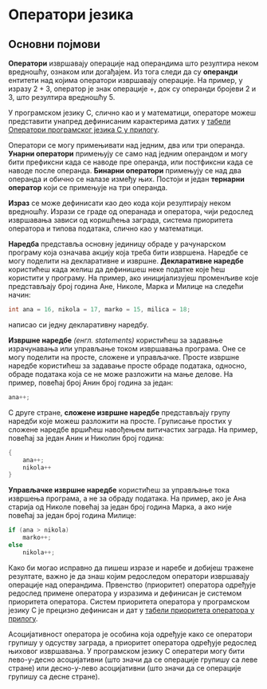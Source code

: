 # Оператори језика

## Основни појмови

**Оператори** извршавају операције над операндима што резултира неком
вредношћу, ознаком или догађајем. Из тога следи да су **операнди** ентитети над
којима оператори извршавају операције. На пример, у изразу $2+3$, оператор је
знак операције $+$, док су операнди бројеви $2$ и $3$, што резултира вредношћу
$5$.

У програмском језику C, слично као и у математици, операторе можеш представити
унапред дефинисаним карактерима датих у
[табели Оператори програмског језика C у прилогу](../prilozi/dummy.md).

Оператори се могу примењивати над једним, два или три операнда.
**Унарни оператори** примењују се само над једним операндом и могу бити
префиксни када се наводе пре операнда, или постфиксни када се наводе после
операнда. **Бинарни оператори** примењују се над два операнда и обично се
налазе између њих. Постоји и један **тернарни оператор** који се примењује на
три операнда.

**Израз** се може дефинисати као део кода који резултирају неком вредношћу.
Изрази се граде од операнада и оператора, чији редослед извршавања зависи од
коришћења заграда, система приоритета оператора и типова података, слично
као у математици.

**Наредба** представља основну јединицу обраде у рачунарском програму која
означава акцију која треба бити извршена. Наредбе се могу поделити на
декларативне и извршне. **Декларативне наредбе** користићеш када желиш да
дефинишеш неке податке које ћеш користити у програму. На пример, ако
иницијализујеш променљиве које представљају број година Ане, Николе, Марка и
Милице на следећи начин:

```c
int ana = 16, nikola = 17, marko = 15, milica = 18;
```

написао си једну декларативну наредбу.

**Извршне наредбе** *(енгл. statements)* користићеш за задавање израчунавања
или управљање током извршавања програма. Оне се могу поделити на просте,
сложене и управљачке. Просте извршне наредбе користићеш за задавање просте
обраде података, односно, обраде података која се не може разложити на мање
делове. На пример, повећај број Анин број година за један:

```c
ana++;
```

С друге стране, **сложене извршне наредбе** представљају групу наредби које
можеш разложити на просте. Груписање простих у сложене наредбе вршићеш
навођењем витичастих заграда. На пример, повећај за један Анин и Николин број
година:

```c
{
    ana++;
    nikola++
}
```

**Управљачке извршне наредбе** користићеш за управљање тока извршења програма,
а не за обраду података. На пример, ако је Ана старија од Николе повећај за
један број година Марка, а ако није повећај за један број година Милице:

```c
if (ana > nikola)
    marko++;
else
    nikola++;
```

Како би могао исправно да пишеш изразе и наребе и добијеш тражене резултате,
важно је да знаш којим редоследом оператори извршавају операције над
операндима. Првенство (приоритет) оператора одређује редослед примене оператора
у изразима и дефинисан је системом приоритета оператора. Систем приоритета
оператора у програмском језику C је прецизно дефинисан и дат у
[табели приоритета оператора у прилогу](../prilozi/dummy.md).

Асоцијативност оператора је особина која одређује како се оператори групишу у
одсуству заграда, а приоритет оператора одређује редослед њиховог извршавања. У
програмском језику C oператери могу бити лево-у-десно асоцијативни (што значи
да се операције групишу са леве стране) или десно-у-лево асоцијативни (што
значи да се операције групишу са десне стране).
